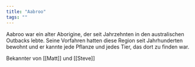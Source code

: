 ```yaml
---
title: "Aabroo"
tags: ""
---
```

Aabroo war ein alter Aborigine, der seit Jahrzehnten in den australischen Outbacks lebte. Seine Vorfahren hatten diese Region seit Jahrhunderten bewohnt und er kannte jede Pflanze und jedes Tier, das dort zu finden war.

Bekannter von [[Matt]] und [[Steve]]